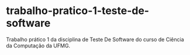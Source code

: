 # trabalho-pratico-1-teste-de-software
Trabalho prático 1 da disciplina de Teste De Software do curso de Ciência da Computação da UFMG. 
